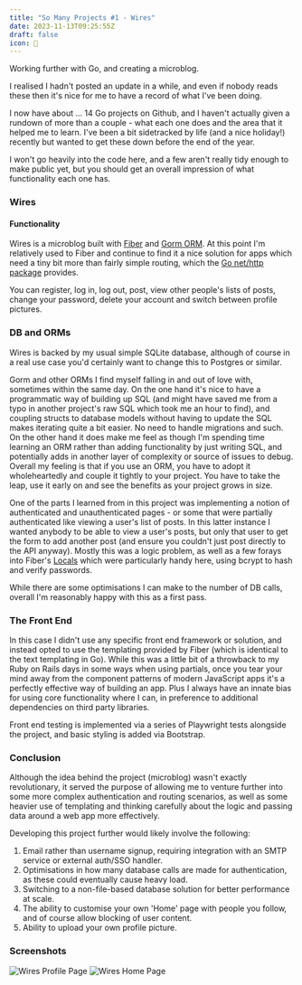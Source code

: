 ```yaml
---
title: "So Many Projects #1 - Wires"
date: 2023-11-13T09:25:55Z
draft: false
icon: 📑
---
```


Working further with Go, and creating a microblog.<!--more-->

I realised I hadn't posted an update in a while, and even if nobody reads these then it's nice for me to have a record of what I've been doing.

I now have about ... 14 Go projects on Github, and I haven't actually given a rundown of more than a couple - what each one does and the area
that it helped me to learn. I've been a bit sidetracked by life (and a nice holiday!) recently but wanted to get these down before the end of
the year.

I won't go heavily into the code here, and a few aren't really tidy enough to make public yet, but you should get an overall impression of
what functionality each one has.

### Wires

#### Functionality

Wires is a microblog built with [Fiber](https://gofiber.io/) and [Gorm ORM](https://gorm.io/). At this point I'm relatively used to Fiber and continue to find it a nice solution for
apps which need a tiny bit more than fairly simple routing, which the [Go net/http package](https://pkg.go.dev/net/http) provides.

You can register, log in, log out, post, view other people's lists of posts, change your password, delete your account and switch between profile pictures.

### DB and ORMs

Wires is backed by my usual simple SQLite database, although of course in a real use case you'd certainly want to change this to Postgres or similar.

Gorm and other ORMs I find myself falling in and out of love with, sometimes within the same day. On the one hand it's nice to have a programmatic
way of building up SQL (and might have saved me from a typo in another project's raw SQL which took me an hour to find), and coupling structs to
database models without having to update the SQL makes iterating quite a bit easier. No need to handle migrations and such. On the other hand it does
make me feel as though I'm spending time learning an ORM rather than adding functionality by just writing SQL, and potentially adds in
another layer of complexity or source of issues to debug. Overall my feeling is that if you use an ORM, you have to adopt it wholeheartedly and couple
it tightly to your project. You have to take the leap, use it early on and see the benefits as your project grows in size.


One of the parts I learned from in this project was implementing a notion of authenticated and unauthenticated pages - or some that were partially authenticated like viewing a user's
list of posts. In this latter instance I wanted anybody to be able to view a user's posts, but only that user to get the form to add another post (and ensure you couldn't
just post directly to the API anyway). Mostly this was a logic problem, as well as a few forays into Fiber's [Locals](https://docs.gofiber.io/api/ctx/#locals) which 
were particularly handy here, using bcrypt to hash and verify passwords.

While there are some optimisations I can make to the number of DB calls, overall I'm reasonably happy with this as a first pass.

### The Front End

In this case I didn't use any specific front end framework or solution, and instead opted to use the templating provided by Fiber (which is identical to the
text templating in Go). While this was a little bit of a throwback to my Ruby on Rails days in some ways when using partials, once you tear your 
mind away from the component patterns of modern JavaScript apps it's a perfectly effective way of building an app. Plus I always have an innate bias for using
core functionality where I can, in preference to additional dependencies on third party libraries.

Front end testing is implemented via a series of Playwright tests alongside the project, and basic styling is added via Bootstrap.

### Conclusion

Although the idea behind the project (microblog) wasn't exactly revolutionary, it served the purpose of allowing me to venture further into some more complex
authentication and routing scenarios, as well as some heavier use of templating and thinking carefully about the logic and passing data around a web app more
effectively.

Developing this project further would likely involve the following:

1. Email rather than username signup, requiring integration with an SMTP service or external auth/SSO handler.
2. Optimisations in how many database calls are made for authentication, as these could eventually cause heavy load.
3. Switching to a non-file-based database solution for better performance at scale.
4. The ability to customise your own 'Home' page with people you follow, and of course allow blocking of user content.
5. Ability to upload your own profile picture.

### Screenshots

![Wires Profile Page](/wires_1.png 'Wires Profile Page')
![Wires Home Page](/wires_2.png 'Wires Home Page')